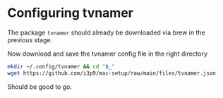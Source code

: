 # Configuring tvnamer

The package `tvnamer` should already be downloaded via brew in the previous stage.

Now download and save the tvnamer config file in the right directory
```bash
mkdir ~/.config/tvnamer && cd "$_"
wget https://github.com/i3p9/mac-setup/raw/main/files/tvnamer.json
```

Should be good to go.